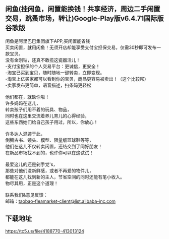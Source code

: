 ## 闲鱼(挂闲鱼，闲置能换钱！共享经济，周边二手闲置交易，跳蚤市场，转让)Google-Play版v6.4.71国际版谷歌版
闲鱼是阿里巴巴集团旗下APP,买闲置能省钱 <br>买卖闲置，就用闲鱼！无须开店却能享受支付宝担保交易，仅需30秒即可发布一款宝贝。 <br>没有金刚钻，还真不敢揽这瓷器活儿！ <br>-支付宝担保的个人交易平台：更诚信，更安全！ <br>-淘宝已买到宝贝，随时随地一键转卖，立即变现。 <br>-淘宝上亿买家都可以看到你的宝贝，商品更容易被卖出！（这个比较屌） <br>-卖家发布更简单，语音描述，扫条码更轻松 <br> <br>他们都在，就缺你啦！ <br>许多妈妈在这儿， <br>转卖孩子们用不着的玩具、物品， <br>同时也在这里交流着养儿育儿的心得经验， <br>这些东西她们给自己孩子用过，所以，你放心！ <br> <br>许多达人混迹于此， <br>倒腾古书、镜头、模型、限量版篮球鞋等等， <br>他们在这儿不仅转卖闲置，还结交到了同好朋友！ <br>在新品市场找不到的，也许你可以在这试试！ <br> <br>最爱这儿的还是剁手党's， <br>那些对他们没新鲜感，或者不再爱的物件儿， <br>都能在这儿找到新的主人，节省空间的同时还能有笔小收入。 <br>物尽其用，正是这个道理！ <br> <br>联系我们&amp;意见反馈： <br>邮箱：taobao-fleamarket-client@list.alibaba-inc.com
## 下载地址
https://tc5.us/file/4188770-413013124